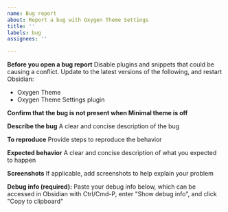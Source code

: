 ```yaml
---
name: Bug report
about: Report a bug with Oxygen Theme Settings
title: ''
labels: bug
assignees: ''

---
```


**Before you open a bug report**
Disable plugins and snippets that could be causing a conflict. Update to the latest versions of the following, and restart Obsidian:

- Oxygen Theme
- Oxygen Theme Settings plugin

**Confirm that the bug is not present when Minimal theme is off**

**Describe the bug**
A clear and concise description of the bug

**To reproduce**
Provide steps to reproduce the behavior

**Expected behavior**
A clear and concise description of what you expected to happen

**Screenshots**
If applicable, add screenshots to help explain your problem

**Debug info (required):**
Paste your debug info below, which can be accessed in Obsidian with Ctrl/Cmd-P, enter "Show debug info", and click "Copy to clipboard"
